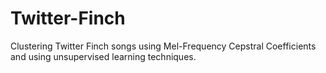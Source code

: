 Twitter-Finch
=============
Clustering Twitter Finch songs using Mel-Frequency Cepstral Coefficients and using unsupervised learning techniques.
